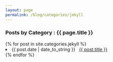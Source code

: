 ```yaml
---
layout: page
permalink: /blog/categories/jekyll
---
```

 
<h3> Posts by Category : {{ page.title }} </h3>

<div class="card">
{% for post in site.categories.jekyll %}
 <li class="category-posts"><span>{{ post.date | date_to_string }}</span> &nbsp; <a href="{{ post.url }}">{{ post.title }}</a></li>
{% endfor %}
</div>
